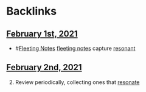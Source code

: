 
# Backlinks
## [February 1st, 2021](<February 1st, 2021.md>)
- #[Fleeting Notes](<Fleeting Notes.md>) [fleeting notes](<fleeting notes.md>) capture [resonant]([resonance](<resonance.md>))

## [February 2nd, 2021](<February 2nd, 2021.md>)
2. Review periodically, collecting ones that [resonate]([resonance](<resonance.md>))

